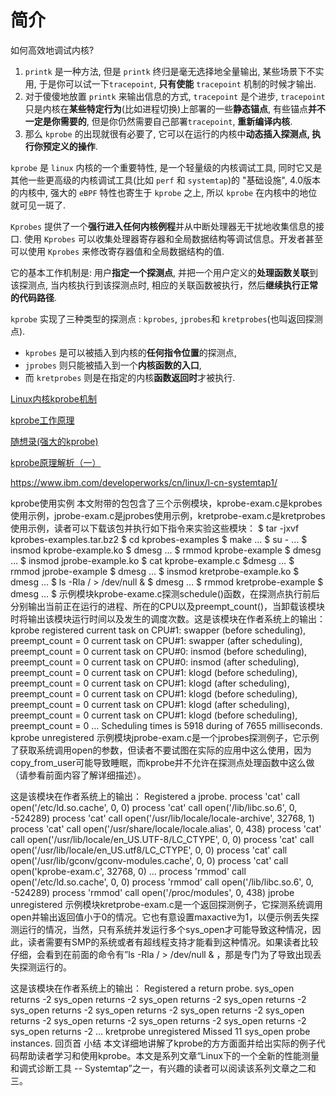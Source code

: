 

# 简介

如何高效地调试内核?

1. `printk` 是一种方法, 但是 `printk` 终归是毫无选择地全量输出, 某些场景下不实用, 于是你可以试一下`tracepoint`, **只有使能** `tracepoint` 机制的时候才输出. 
2. 对于傻傻地放置 `printk` 来输出信息的方式, `tracepoint` 是个进步, `tracepoint` 只是内核在**某些特定行为**(比如进程切换)上部署的一些**静态锚点**, 有些锚点**并不一定是你需要的**, 但是你仍然需要自己部署`tracepoint`, **重新编译内核**. 
3. 那么 `kprobe` 的出现就很有必要了, 它可以在运行的内核中**动态插入探测点, 执行你预定义的操作**.

`kprobe` 是 `linux` 内核的一个重要特性, 是一个轻量级的内核调试工具, 同时它又是其他一些更高级的内核调试工具(比如 `perf` 和 `systemtap`)的 "基础设施", 4.0版本的内核中, 强大的 `eBPF` 特性也寄生于 `kprobe` 之上, 所以 `kprobe` 在内核中的地位就可见一斑了.

`Kprobes` 提供了一个**强行进入任何内核例程**并从中断处理器无干扰地收集信息的接口. 使用 `Kprobes` 可以收集处理器寄存器和全局数据结构等调试信息。开发者甚至可以使用 `Kprobes` 来修改寄存器值和全局数据结构的值.


它的基本工作机制是: 用户**指定一个探测点**, 并把一个用户定义的**处理函数关联**到该探测点, 当内核执行到该探测点时, 相应的关联函数被执行，然后**继续执行正常的代码路径**.

`kprobe` 实现了三种类型的探测点 : `kprobes`, `jprobes`和 `kretprobes`(也叫返回探测点). 
* `kprobes` 是可以被插入到内核的**任何指令位置**的探测点, 
* `jprobes` 则只能被插入到一个**内核函数的入口**, 
* 而 `kretprobes` 则是在指定的内核**函数返回时**才被执行.


[Linux内核kprobe机制](http://abcdxyzk.github.io/blog/2013/05/24/debug-kprobe-base/)

[kprobe工作原理](https://blog.csdn.net/liwg06/article/details/55733132)

[随想录(强大的kprobe)](http://blog.csdn.net/feixiaoxing/article/details/40351811)

[kprobe原理解析（一）](http://www.cnblogs.com/honpey/p/4575928.html)



https://www.ibm.com/developerworks/cn/linux/l-cn-systemtap1/


kprobe使用实例
本文附带的包包含了三个示例模块，kprobe-exam.c是kprobes使用示例，jprobe-exam.c是jprobes使用示例，kretprobe-exam.c是kretprobes使用示例，读者可以下载该包并执行如下指令来实验这些模块：
$ tar -jxvf kprobes-examples.tar.bz2
$ cd kprobes-examples
$ make
…
$ su -
…
$ insmod kprobe-example.ko
$ dmesg
…
$ rmmod kprobe-example
$ dmesg
…
$ insmod jprobe-example.ko
$ cat kprobe-example.c
$dmesg
…
$ rmmod jprobe-example
$ dmesg
…
$ insmod kretprobe-example.ko
$ dmesg
…
$ ls -Rla / > /dev/null & 
$ dmesg
…
$ rmmod kretprobe-example
$ dmesg
…
$
示例模块kprobe-exame.c探测schedule()函数，在探测点执行前后分别输出当前正在运行的进程、所在的CPU以及preempt_count()，当卸载该模块时将输出该模块运行时间以及发生的调度次数。这是该模块在作者系统上的输出：
kprobe registered
current task on CPU#1: swapper (before scheduling), preempt_count = 0
current task on CPU#1: swapper (after scheduling), preempt_count = 0
current task on CPU#0: insmod (before scheduling), preempt_count = 0
current task on CPU#0: insmod (after scheduling), preempt_count = 0
current task on CPU#1: klogd (before scheduling), preempt_count = 0
current task on CPU#1: klogd (after scheduling), preempt_count = 0
current task on CPU#1: klogd (before scheduling), preempt_count = 0
current task on CPU#1: klogd (after scheduling), preempt_count = 0
current task on CPU#1: klogd (before scheduling), preempt_count = 0
…
Scheduling times is 5918 during of 7655 milliseconds.
kprobe unregistered
示例模块jprobe-exam.c是一个jprobes探测例子，它示例了获取系统调用open的参数，但读者不要试图在实际的应用中这么使用，因为copy_from_user可能导致睡眠，而kprobe并不允许在探测点处理函数中这么做（请参看前面内容了解详细描述）。

这是该模块在作者系统上的输出：
Registered a jprobe.
process 'cat' call open('/etc/ld.so.cache', 0, 0)
process 'cat' call open('/lib/libc.so.6', 0, -524289)
process 'cat' call open('/usr/lib/locale/locale-archive', 32768, 1)
process 'cat' call open('/usr/share/locale/locale.alias', 0, 438)
process 'cat' call open('/usr/lib/locale/en_US.UTF-8/LC_CTYPE', 0, 0)
process 'cat' call open('/usr/lib/locale/en_US.utf8/LC_CTYPE', 0, 0)
process 'cat' call open('/usr/lib/gconv/gconv-modules.cache', 0, 0)
process 'cat' call open('kprobe-exam.c', 32768, 0)
…
process 'rmmod' call open('/etc/ld.so.cache', 0, 0)
process 'rmmod' call open('/lib/libc.so.6', 0, -524289)
process 'rmmod' call open('/proc/modules', 0, 438)
jprobe unregistered
示例模块kretprobe-exam.c是一个返回探测例子，它探测系统调用open并输出返回值小于0的情况。它也有意设置maxactive为1，以便示例丢失探测运行的情况，当然，只有系统并发运行多个sys_open才可能导致这种情况，因此，读者需要有SMP的系统或者有超线程支持才能看到这种情况。如果读者比较仔细，会看到在前面的命令有”ls -Rla / > /dev/null & ，那是专门为了导致出现丢失探测运行的。

这是该模块在作者系统上的输出：
Registered a return probe.
sys_open returns -2
sys_open returns -2
sys_open returns -2
sys_open returns -2
sys_open returns -2
sys_open returns -2
sys_open returns -2
sys_open returns -2
sys_open returns -2
sys_open returns -2
sys_open returns -2
sys_open returns -2
…
kretprobe unregistered
Missed 11 sys_open probe instances.
回页首
小结
本文详细地讲解了kprobe的方方面面并给出实际的例子代码帮助读者学习和使用kprobe。本文是系列文章“Linux下的一个全新的性能测量和调式诊断工具 -- Systemtap”之一，有兴趣的读者可以阅读该系列文章之二和三。
